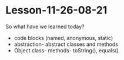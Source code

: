 # Lesson-11-26-08-21

So what have we learned today?
- code blocks (named, anonymous, static)
- abstraction- abstract classes and methods
- Object class- methods- toString(), equals()
